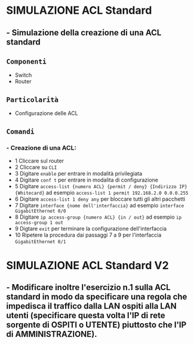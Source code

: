 # SIMULAZIONE ACL Standard
## - Simulazione della creazione di una ACL standard
## `Componenti`
- Switch
- Router
## `Particolarità`
- Configurazione delle ACL
## `Comandi`
### - Creazione di una ACL:
  -  1 Cliccare sul router
  -  2 Cliccare su `CLI`
  -  3 Digitare `enable` per entrare in modalità privilegiata
  -  4 Digitare `conf t` per entrare in modalita di configurazione
  -  5 Digitare `access-list {numero ACL} {permit / deny} {Indirizzo IP} {Whitecard}` ad esempio `access-list 1 permit 192.168.2.0 0.0.0.255`
  -  6 Digitare `access-list 1 deny any` per bloccare tutti gli altri pacchetti
  -  7 Digitare `interface {nome dell'interfaccia}` ad esempio `interface GigabitEthernet 0/0`
  -  8 Digitare `ip access-group {numero ACL} {in / out}` ad esempio `ip access-group 1 out`
  -  9 Digtare `exit` per terminare la configurazione dell'interfaccia
  -  10 Ripetere la procedura dai passaggi 7 a 9 per l'interfaccia `GigabitEthernet 0/1`

# SIMULAZIONE ACL Standard V2
## - Modificare inoltre l'esercizio n.1 sulla ACL standard in modo da specificare una regola che impedisca il traffico dalla LAN ospiti alla LAN utenti (specificare questa volta l'IP di rete sorgente di OSPITI o UTENTE) piuttosto che l'IP di AMMINISTRAZIONE). 
